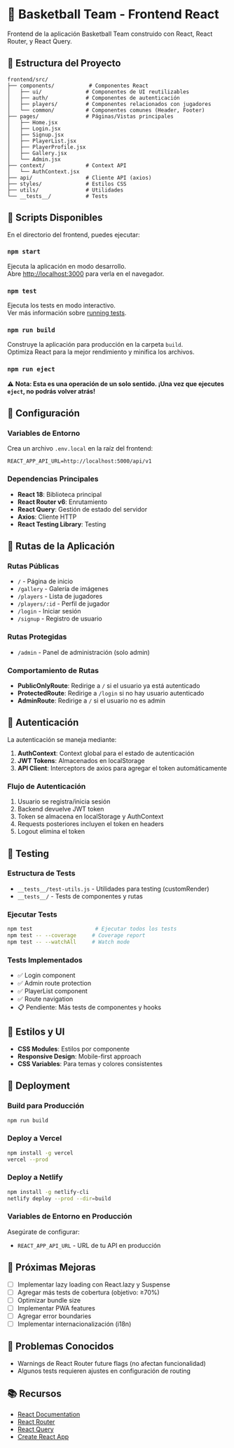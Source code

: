 # 🏀 Basketball Team - Frontend React

Frontend de la aplicación Basketball Team construido con React, React Router, y React Query.

## 📁 Estructura del Proyecto

```
frontend/src/
├── components/           # Componentes React
│   ├── ui/              # Componentes de UI reutilizables
│   ├── auth/            # Componentes de autenticación
│   ├── players/         # Componentes relacionados con jugadores
│   └── common/          # Componentes comunes (Header, Footer)
├── pages/               # Páginas/Vistas principales
│   ├── Home.jsx
│   ├── Login.jsx
│   ├── Signup.jsx
│   ├── PlayerList.jsx
│   ├── PlayerProfile.jsx
│   ├── Gallery.jsx
│   └── Admin.jsx
├── context/             # Context API
│   └── AuthContext.jsx
├── api/                 # Cliente API (axios)
├── styles/              # Estilos CSS
├── utils/               # Utilidades
└── __tests__/           # Tests
```

## 🚀 Scripts Disponibles

En el directorio del frontend, puedes ejecutar:

### `npm start`
Ejecuta la aplicación en modo desarrollo.\
Abre [http://localhost:3000](http://localhost:3000) para verla en el navegador.

### `npm test`
Ejecuta los tests en modo interactivo.\
Ver más información sobre [running tests](https://facebook.github.io/create-react-app/docs/running-tests).

### `npm run build`
Construye la aplicación para producción en la carpeta `build`.\
Optimiza React para la mejor rendimiento y minifica los archivos.

### `npm run eject`
⚠️ **Nota: Esta es una operación de un solo sentido. ¡Una vez que ejecutes `eject`, no podrás volver atrás!**

## 🔧 Configuración

### Variables de Entorno

Crea un archivo `.env.local` en la raíz del frontend:

```env
REACT_APP_API_URL=http://localhost:5000/api/v1
```

### Dependencias Principales

- **React 18**: Biblioteca principal
- **React Router v6**: Enrutamiento
- **React Query**: Gestión de estado del servidor
- **Axios**: Cliente HTTP
- **React Testing Library**: Testing

## 🧭 Rutas de la Aplicación

### Rutas Públicas
- `/` - Página de inicio
- `/gallery` - Galería de imágenes
- `/players` - Lista de jugadores
- `/players/:id` - Perfil de jugador
- `/login` - Iniciar sesión
- `/signup` - Registro de usuario

### Rutas Protegidas
- `/admin` - Panel de administración (solo admin)

### Comportamiento de Rutas
- **PublicOnlyRoute**: Redirige a `/` si el usuario ya está autenticado
- **ProtectedRoute**: Redirige a `/login` si no hay usuario autenticado
- **AdminRoute**: Redirige a `/` si el usuario no es admin

## 🔐 Autenticación

La autenticación se maneja mediante:

1. **AuthContext**: Context global para el estado de autenticación
2. **JWT Tokens**: Almacenados en localStorage
3. **API Client**: Interceptors de axios para agregar el token automáticamente

### Flujo de Autenticación
1. Usuario se registra/inicia sesión
2. Backend devuelve JWT token
3. Token se almacena en localStorage y AuthContext
4. Requests posteriores incluyen el token en headers
5. Logout elimina el token

## 🧪 Testing

### Estructura de Tests
- `__tests__/test-utils.js` - Utilidades para testing (customRender)
- `__tests__/` - Tests de componentes y rutas

### Ejecutar Tests
```bash
npm test                    # Ejecutar todos los tests
npm test -- --coverage     # Coverage report
npm test -- --watchAll     # Watch mode
```

### Tests Implementados
- ✅ Login component
- ✅ Admin route protection
- ✅ PlayerList component
- ✅ Route navigation
- 📋 Pendiente: Más tests de componentes y hooks

## 🎨 Estilos y UI

- **CSS Modules**: Estilos por componente
- **Responsive Design**: Mobile-first approach
- **CSS Variables**: Para temas y colores consistentes

## 🚀 Deployment

### Build para Producción
```bash
npm run build
```

### Deploy a Vercel
```bash
npm install -g vercel
vercel --prod
```

### Deploy a Netlify
```bash
npm install -g netlify-cli
netlify deploy --prod --dir=build
```

### Variables de Entorno en Producción
Asegúrate de configurar:
- `REACT_APP_API_URL` - URL de tu API en producción

## 🔮 Próximas Mejoras

- [ ] Implementar lazy loading con React.lazy y Suspense
- [ ] Agregar más tests de cobertura (objetivo: ≥70%)
- [ ] Optimizar bundle size
- [ ] Implementar PWA features
- [ ] Agregar error boundaries
- [ ] Implementar internacionalización (i18n)

## 🐛 Problemas Conocidos

- Warnings de React Router future flags (no afectan funcionalidad)
- Algunos tests requieren ajustes en configuración de routing

## 📚 Recursos

- [React Documentation](https://reactjs.org/)
- [React Router](https://reactrouter.com/)
- [React Query](https://tanstack.com/query/latest)
- [Create React App](https://create-react-app.dev/)